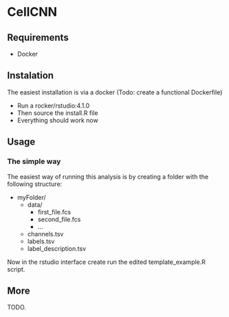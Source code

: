 # CellCNN

## Requirements

- Docker

## Instalation

The easiest installation is via a docker (Todo: create a functional Dockerfile)

- Run a rocker/rstudio:4.1.0
- Then source the install.R file
- Everything should work now

## Usage

### The simple way

The easiest way of running this analysis is by creating a folder with the following structure:

- myFolder/
  - data/
    - first_file.fcs
    - second_file.fcs
    - ...
  - channels.tsv
  - labels.tsv
  - label_description.tsv

Now in the rstudio interface create run the edited template_example.R script.

## More

TODO.
